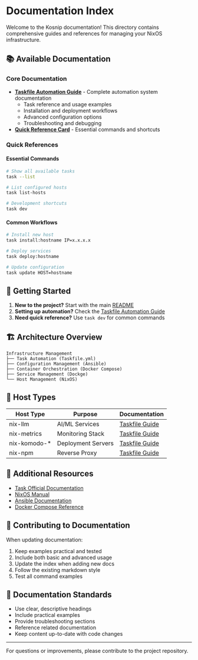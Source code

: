 # Documentation Index

Welcome to the Kosnip documentation! This directory contains comprehensive guides and references for managing your NixOS infrastructure.

## 📚 Available Documentation

### Core Documentation
- **[Taskfile Automation Guide](taskfile-automation.md)** - Complete automation system documentation
  - Task reference and usage examples
  - Installation and deployment workflows
  - Advanced configuration options
  - Troubleshooting and debugging
- **[Quick Reference Card](quick-reference.md)** - Essential commands and shortcuts

### Quick References

#### Essential Commands
```bash
# Show all available tasks
task --list

# List configured hosts
task list-hosts

# Development shortcuts
task dev
```

#### Common Workflows
```bash
# Install new host
task install:hostname IP=x.x.x.x

# Deploy services
task deploy:hostname

# Update configuration
task update HOST=hostname
```

## 🎯 Getting Started

1. **New to the project?** Start with the main [README](../README.md)
2. **Setting up automation?** Check the [Taskfile Automation Guide](taskfile-automation.md)
3. **Need quick reference?** Use `task dev` for common commands

## 🏗 Architecture Overview

```
Infrastructure Management
├── Task Automation (Taskfile.yml)
├── Configuration Management (Ansible)
├── Container Orchestration (Docker Compose)
├── Service Management (Dockge)
└── Host Management (NixOS)
```

## 🔧 Host Types

| Host Type | Purpose | Documentation |
|-----------|---------|---------------|
| nix-llm | AI/ML Services | [Taskfile Guide](taskfile-automation.md#deployment-tasks) |
| nix-metrics | Monitoring Stack | [Taskfile Guide](taskfile-automation.md#deployment-tasks) |
| nix-komodo-* | Deployment Servers | [Taskfile Guide](taskfile-automation.md#deployment-tasks) |
| nix-npm | Reverse Proxy | [Taskfile Guide](taskfile-automation.md#deployment-tasks) |

## 📖 Additional Resources

- [Task Official Documentation](https://taskfile.dev/)
- [NixOS Manual](https://nixos.org/manual/nixos/stable/)
- [Ansible Documentation](https://docs.ansible.com/)
- [Docker Compose Reference](https://docs.docker.com/compose/)

## 🤝 Contributing to Documentation

When updating documentation:

1. Keep examples practical and tested
2. Include both basic and advanced usage
3. Update the index when adding new docs
4. Follow the existing markdown style
5. Test all command examples

## 📝 Documentation Standards

- Use clear, descriptive headings
- Include practical examples
- Provide troubleshooting sections
- Reference related documentation
- Keep content up-to-date with code changes

---

For questions or improvements, please contribute to the project repository.
